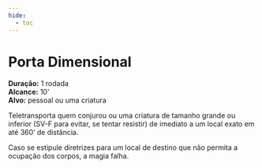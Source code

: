 ```yaml
---
hide:
  - toc
---
```


# Porta Dimensional

**Duração:** 1 rodada  
**Alcance:** 10’  
**Alvo:** pessoal ou uma criatura  

Teletransporta quem conjurou ou uma criatura de tamanho grande ou inferior (SV-F para evitar, se tentar resistir) de imediato a um local exato em até 360’ de distância. 

Caso se estipule diretrizes para um local de destino que não permita a ocupação dos corpos, a magia falha.